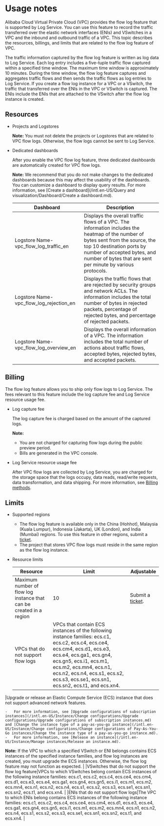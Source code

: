 # Usage notes

Alibaba Cloud Virtual Private Cloud \(VPC\) provides the flow log feature that is supported by Log Service. You can use this feature to record the traffic transferred over the elastic network interfaces \(ENIs\) and VSwitches in a VPC and the inbound and outbound traffic of a VPC. This topic describes the resources, billings, and limits that are related to the flow log feature of VPC.

The traffic information captured by the flow log feature is written as log data to Log Service. Each log entry includes a five-tuple traffic flow captured within a specified time window. The maximum time window is approximately 10 minutes. During the time window, the flow log feature captures and aggregates traffic flows and then sends the traffic flows as log entries to Log Service. If you create a flow log instance for a VPC or a VSwitch, the traffic that transferred over the ENIs in the VPC or VSwitch is captured. The ENIs include the ENIs that are attached to the VSwitch after the flow log instance is created.

## Resources

-   Projects and Logstores

    **Note:** You must not delete the projects or Logstores that are related to VPC flow logs. Otherwise, the flow logs cannot be sent to Log Service.

-   Dedicated dashboards

    After you enable the VPC flow log feature, three dedicated dashboards are automatically created for VPC flow logs.

    **Note:** We recommend that you do not make changes to the dedicated dashboards because this may affect the usability of the dashboards. You can customize a dashboard to display query results. For more information, see [Create a dashboard](/intl.en-US/Query and visualization/Dashboard/Create a dashboard.md).

    |Dashboard|Description|
    |---------|-----------|
    |Logstore Name-vpc\_flow\_log\_traffic\_en|Displays the overall traffic flows of a VPC. The information includes the heatmap of the number of bytes sent from the source, the top 10 destination ports by number of accepted bytes, and number of bytes that are sent per minute by various protocols.|
    |Logstore Name-vpc\_flow\_log\_rejection\_en|Displays the traffic flows that are rejected by security groups and network ACLs. The information includes the total number of bytes in rejected packets, percentage of rejected bytes, and percentage of rejected packets.|
    |Logstore Name-vpc\_flow\_log\_overview\_en|Displays the overall information of a VPC. The information includes the total number of actions about traffic flows, accepted bytes, rejected bytes, and accepted packets.|


## Billing

The flow log feature allows you to ship only flow logs to Log Service. The fees relevant to this feature include the log capture fee and Log Service resource usage fee.

-   Log capture fee

    The log capture fee is charged based on the amount of the captured logs.

    **Note:**

    -   You are not charged for capturing flow logs during the public preview period.
    -   Bills are generated in the VPC console.
-   Log Service resource usage fee

    After VPC flow logs are collected by Log Service, you are charged for the storage space that the logs occupy, data reads, read/write requests, data transformation, and data shipping. For more information, see [Billing methods](https://www.alibabacloud.com/product/log-service/pricing?spm=a3c0i.139163.9288850920.1.7690637avzyiqo).


## Limits

-   Supported regions
    -   The flow log feature is available only in the China \(Hohhot\), Malaysia \(Kuala Lumpur\), Indonesia \(Jakarta\), UK \(London\), and India \(Mumbai\) regions. To use this feature in other regions, submit a [ticket](https://workorder-intl.console.aliyun.com/#/ticket/createIndex).
    -   The project that stores VPC flow logs must reside in the same region as the flow log instance.
-   Resource limits

    |Resource|Limit|Adjustable|
    |--------|-----|----------|
    |Maximum number of flow log instance that can be created in a region|10|Submit a [ticket](https://workorder-intl.console.aliyun.com/#/ticket/createIndex).|
    |VPCs that do not support flow logs|VPCs that contain ECS instances of the following instance families: ecs.c1, ecs.c2, ecs.c4, ecs.ce4, ecs.cm4, ecs.d1, ecs.e3, ecs.e4, ecs.ga1, ecs.gn4, ecs.gn5, ecs.i1, ecs.m1, ecs.m2, ecs.mn4, ecs.n1, ecs.n2, ecs.n4, ecs.s1, ecs.s2, ecs.s3, ecs.se1, ecs.sn1, ecs.sn2, ecs.t1, and ecs.xn4.

|Upgrade or release an Elastic Compute Service \(ECS\) instance that does not support advanced network features.

    -   For more information, see [Upgrade configurations of subscription instances](/intl.en-US/Instance/Change configurations/Upgrade configurations/Upgrade configurations of subscription instances.md) and [Change the instance type of a pay-as-you-go instance](/intl.en-US/Instance/Change configurations/Change configurations of Pay-As-You-Go instances/Change the instance type of a pay-as-you-go instance.md).
    -   For more information, see [Release an instance](/intl.en-US/Instance/Manage instances/Release an instance.md).
**Note:** If the VPC to which a specified VSwitch or ENI belongs contains ECS instances of the specified instance families, and flow log instances are created, you must upgrade the ECS instances. Otherwise, the flow log feature may not function as expected. |
    |VSwitches that do not support the flow log feature|VPCs to which VSwitches belong contain ECS instances of the following instance families: ecs.c1, ecs.c2, ecs.c4, ecs.ce4, ecs.cm4, ecs.d1, ecs.e3, ecs.e4, ecs.ga1, ecs.gn4, ecs.gn5, ecs.i1, ecs.m1, ecs.m2, ecs.mn4, ecs.n1, ecs.n2, ecs.n4, ecs.s1, ecs.s2, ecs.s3, ecs.se1, ecs.sn1, ecs.sn2, ecs.t1, and ecs.xn4. |
    |ENIs that do not support flow logs|The VPC to which ENIs belong contains ECS instances of the following instance families: ecs.c1, ecs.c2, ecs.c4, ecs.ce4, ecs.cm4, ecs.d1, ecs.e3, ecs.e4, ecs.ga1, ecs.gn4, ecs.gn5, ecs.i1, ecs.m1, ecs.m2, ecs.mn4, ecs.n1, ecs.n2, ecs.n4, ecs.s1, ecs.s2, ecs.s3, ecs.se1, ecs.sn1, ecs.sn2, ecs.t1, and ecs.xn4. |


